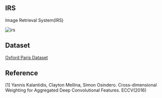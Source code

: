## IRS

Image Retrieval System(IRS)

![irs](https://github.com/SmallHedgehog/IRS/blob/master/res/show.gif)

## Dataset

[Oxford Paris Dataset](http://www.robots.ox.ac.uk/~vgg/data/parisbuildings/)

## Reference

[1] Yannis Kalantidis, Clayton Mellina, Simon Osindero. Cross-dimensional Weighting for Aggregated Deep Convolutional Features. ECCV(2016)